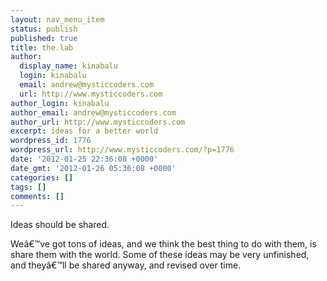 ```yaml
---
layout: nav_menu_item
status: publish
published: true
title: the.lab
author:
  display_name: kinabalu
  login: kinabalu
  email: andrew@mysticcoders.com
  url: http://www.mysticcoders.com
author_login: kinabalu
author_email: andrew@mysticcoders.com
author_url: http://www.mysticcoders.com
excerpt: ideas for a better world
wordpress_id: 1776
wordpress_url: http://www.mysticcoders.com/?p=1776
date: '2012-01-25 22:36:08 +0000'
date_gmt: '2012-01-26 05:36:08 +0000'
categories: []
tags: []
comments: []
---
```

Ideas should be shared.  

We&acirc;&euro;&trade;ve got tons of ideas, and we think the best thing to do with them, is share them with the world.  Some of these ideas may be very unfinished, and they&acirc;&euro;&trade;ll be shared anyway, and revised over time.


